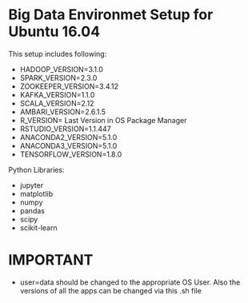 # Big Data Environmet Setup for Ubuntu 16.04

This setup includes following:

- HADOOP_VERSION=3.1.0
- SPARK_VERSION=2.3.0
- ZOOKEEPER_VERSION=3.4.12
- KAFKA_VERSION=1.1.0
- SCALA_VERSION=2.12
- AMBARI_VERSION=2.6.1.5
- R_VERSION= Last Version in OS Package Manager
- RSTUDIO_VERSION=1.1.447
- ANACONDA2_VERSION=5.1.0
- ANACONDA3_VERSION=5.1.0
- TENSORFLOW_VERSION=1.8.0


Python Libraries:

- jupyter 
- matplotlib 
- numpy 
- pandas 
- scipy 
- scikit-learn

# IMPORTANT
- user=data should be changed to the appropriate OS User. Also the versions of all the apps can be changed via this .sh file 
